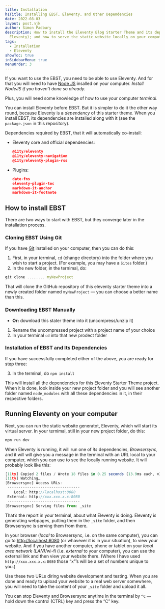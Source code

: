 ```yaml
---
title: Installation
h1Title: Installing EBST, Eleventy, and Other Dependencies
date: 2022-08-03
layout: post.njk
author: Simon Padbury
description: How to install the Eleventy Blog Starter Theme and its dependencies (including
  Eleventy); and how to serve the static website locally on your computer.
tags:
  - Installation
  - Eleventy
showToc: true
inSidebarMenu: true
menuOrder: 3
---
```


If you want to use the EBST, you need to be able to use Eleventy. And for that you will need to have [Node JS](https://nodejs.org/) insalled on your computer. _Install NodeJS if you haven’t done so already._

Plus, you will need some knowledge of how to use your computer _terminal_.

You can install Eleventy before EBST. But it is simpler to do it the other way round, because Eleventy is a _dependency_ of this starter theme. When you install EBST, its dependencies are installed along with it (see the `package.json` in this repository).

Dependencies required by EBST, that it will automatically co-install:

* Eleventy core and official dependencies:

  ```json
  @11ty/eleventy
  @11ty/eleventy-navigation
  @11ty/eleventy-plugin-rss
  ```

* Plugins:
  
  ```json
  date-fns
  eleventy-plugin-toc
  markdown-it-anchor
  markdown-it-footnote
  ```

## How to install EBST

There are two ways to start with EBST, but they converge later in the installation process.

### Cloning EBST Using Git

If you have [Git](https://git-scm.com/book/en/v2/Getting-Started-Installing-Git) installed on your computer, then you can do this:

1. First, in your terminal, `cd` (change directory) into the folder where you wish to start a project. (For example, you may have a `Sites` folder.)
2. In the new folder, in the ternimal, do:

```js
git clone ........ myNewProject
```

That will clone the GitHub repository of this eleventy starter theme into a newly created folder named `myNewProject` — you can choose a better name than this.

### Downloading EBST Manually

* **Or:** download this stater theme into it (uncompress/unzip it)

1. Rename the uncompressed project with a project name of your choice
2. In your terminal `cd` into that new prodect folder

### Installation of EBST and Its Dependencies

If you have successfully completed either of the above, you are ready for step three:

3. In the terminal, do `npm install`

This will install all the dependencies for this Eleventy Starter Theme project. When it is done, look inside your new project folder and you will see another folder named `node_modules` with all these dependencies in it, in their respective folders.

## Running Eleventy on your computer

Next, you can run the static website generatot, Eleventy, which will start its virtual server. In your ternimal, still in your new project folder, do this:

```js
npm run dev
```

When Eleventy is running, it will run one of _its_ dependencies, _Browsersync_, and it will  will give you a message in the terminal with an URL local to your computer, which you can use to see the locally running website. It will probably look like this:

```js
[11ty] Copied 2 files / Wrote 18 files in 0.25 seconds (13.9ms each, v1.0.2)
[11ty] Watching…
[Browsersync] Access URLs:
 ---------------------------------
    Local: http://localhost:8080
 External: http://xxx.xxx.x.x:8080
 ---------------------------------
[Browsersync] Serving files from: _site
```

That’s the report in your terminal, about what Eleventy is doing. Eleventy is generating webpages, putting them in the `_site` folder, and then Browsersync is serving them from there.

In your browser (_local_ to Browsersync, i.e. on the same computer), you can go to [http://localhost:8080](http://localhost:8080) (or whavever it is in your situation), to view your website. And if you have another computer, phone or tablet on your _local area network (LAN)_/wi-fi (i.e. _external_ to your computer), you can use the external link and then view your website there. (Where I have used `http://xxx.xxx.x.x:8080` those “x”’s will be a set of numbers unique to you.)

Use these two URLs diring website development and testing. When you are done and ready to upload your website to a real web server somewhere, you will need to take the content of your `_site` folder and upload it all.

You can stop Eleventy and Browsersync anytime in the terminal by `^C` — hold down the control (CTRL) key and press the “C” key.

